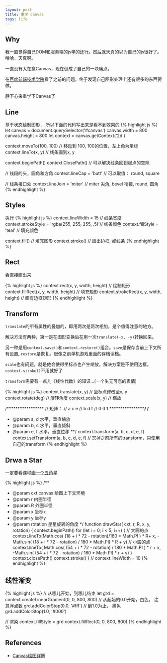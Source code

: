 ```yaml
---
layout: post
title: 重学 Canvas
tags: life
---
```


## Why

我一直觉得自己DOM和服务端的js学的还行。然后就天真的以为自己的js很好了。哈哈，天真啊。

一直没有太在意Canvas，现在倒成了自己的一块痛点。

在[百度前端技术学院](http://ife.baidu.com)看了之前的问题，终于发现自己图形处理上还有很多的东西要做。

静下心来重学下Canvas了

## Line

基于状态绘制图形， 所以下面的代码写出来是看不到效果的
{% highlight js %}
let canvas = document.querySelector('#canvas')
canvas.width = 800
canvas.height = 800
let context = canvas.getContext('2d')

context.moveTo(100, 100) // 移动到 100, 100的位置，左上角为坐标
context.lineTo(x, y) // 线条画到x, y

context.beginPath()
context.ClosePath() // 可以解决线条回到起点的空隙

// 线段的头，圆角和方角
context.lineCap = 'butt' // 可以取值： round, square

// 线条接口处
context.lineJoin = 'miter' // miter 尖角, bevel 衔接, round, 圆角
{% endhighlight %}

## Styles

执行
{% highlight js %}
context.lineWidth = 15 // 线条宽度
context.strokeStyle = 'rgba(255, 255, 255, .5)'// 线条颜色
context.fillStyle = 'teal' // 填充颜色

context.fill() // 填充图形
context.stroke() // 画出边框, 或线条
{% endhighlight %}

## Rect

会直接画出来

{% highlight js %}
context.rect(x, y, width, height) // 绘制矩形
context.fillRect(x, y, width, height) // 填充矩形
context.strokeRect(x, y, width, height) // 画有边框矩形
{% endhighlight %}

## Transform

`translate`的所有属性的叠加的，即用两次是两次相加。是个值得注意的地方。

解决方法有两种，第一是在图形变换后在用一次`translate(-x, -y)`转换回来。

另一种是用`context.save()`和`context.restore()`组合。`save`是保存当前上下文所有设置, `restore`是恢复。很像之前单机游戏里面的存档读档。

`scale`也有问题，就是他会使得坐标点也产生缩放。解决方案是不使用边框。`context.stroke()`不用就好了

`transform`需要有一点儿《线性代数》的知识...(一个生无可恋的表情)

{% highlight js %}
context.translate(x, y) // 坐标点修改至x, y
context.rotate(deg) // 旋转角度
context.scale(x, y) // 缩放

/*****************
// 矩阵：
// a   c   e
// b   d   f
// 0   0   1
******************/
/**
 * @param a, d 水平，垂直缩放
 * @param b, c 水平，垂直倾斜
 * @param e, f 水平，垂直位移
 **/
context.transform(a, b, c, d, e, f)
context.setTransform(a, b, c, d, e, f) // 忘掉之前所有的transform，只使用自己的transform
{% endhighlight %}

## Drwa a Star

一定要看课程[画一个五角星](http://www.imooc.com/video/3488)

{% highlight js %}
/**
 * @param cxt canvas 绘图上下文环境
 * @param r 内圈半径
 * @param R 外圈半径
 * @param x 坐标x
 * @param y 坐标y
 * @param rotation 星星旋转的角度
 */
function drawStar( cxt, r, R, x, y, rotation) {
    context.beginPath()
    for (let i = 0; i < 5; i++) {
        // 大圆的点
        context.lineTo(Math.cos( (18 + i * 72 - rotation)/180 * Math.PI ) * R+ x,
            -Math.sin( (18 + i * 72 - rotation) / 180 * Math.PI) * R + y)
        // 小圆的点
        context.lineTo( Math.cos( (54 + i * 72 - rotation) / 180 * Math.PI ) * r + x,
            -Math.sin( (54 + i * 72 - rotation) / 180 * Math.PI) * r + y)
    }
    context.closePath()
    context.stroke()
}
// context.lineWidth = 10
{% endhighlight %}

## 线性渐变

{% highlight js %}
// 从哪儿开始，到哪儿结束
let grd = context.createLinearGradient(0, 0, 800, 800)
// 从起始的0.0开始，白色。 注意浮点数
grd.addColorStop(0.0, '#fff')
// 到1.0为止， 黑色
grd.addColorStop(1.0, '#000')

// 渲染
context.fillStyle = grd
context.fillRect(0, 0, 800, 800)
{% endhighlight %}


## References

* [Canvas绘图详解](http://www.imooc.com/learn/185)
